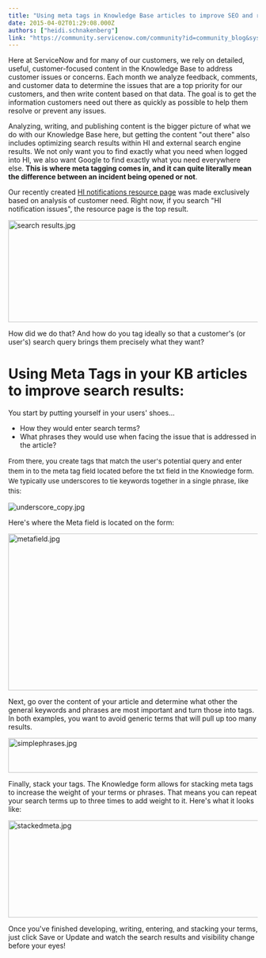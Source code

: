 ```yaml
---
title: "Using meta tags in Knowledge Base articles to improve SEO and reduce incidents"
date: 2015-04-02T01:29:08.000Z
authors: ["heidi.schnakenberg"]
link: "https://community.servicenow.com/community?id=community_blog&sys_id=c5bc6a25dbd0dbc01dcaf3231f9619eb"
---
```

<p>Here at ServiceNow and for many of our customers, we rely on detailed, useful, customer-focused content in the Knowledge Base to address customer issues or concerns. Each month we analyze feedback, comments, and customer data to determine the issues that are a top priority for our customers, and then write content based on that data. The goal is to get the information customers need out there as quickly as possible to help them resolve or prevent any issues.</p><p></p><p>Analyzing, writing, and publishing content is the bigger picture of what we do with our Knowledge Base here, but getting the content "out there" also includes optimizing search results within HI and external search engine results. We not only want you to find exactly what you need when logged into HI, we also want Google to find exactly what you need everywhere else. <strong>This is where meta tagging comes in, and it can quite literally mean the difference between an incident being opened or not</strong>.</p><p></p><p>Our recently created <a title="i.service-now.com/kb_view_customer.do?sysparm_article=KB0547435" href="https://hi.service-now.com/kb_view_customer.do?sysparm_article=KB0547435">HI notifications resource page</a> was made exclusively based on analysis of customer need. Right now, if you search "HI notification issues", the resource page is the top result.</p><p><img   alt="search results.jpg" class="image-1 jive-image" src="2d5c6f71db1c1704ed6af3231f961994.iix" style="height: 206px; width: 620px; display: block; margin-left: auto; margin-right: auto;"/></p><p></p><p>How did we do that? And how do you tag ideally so that a customer's (or user's) search query brings them precisely what they want?</p><p></p><h1>Using Meta Tags in your KB articles to improve search results:</h1><p></p><p>You start by putting yourself in your users' shoes...</p><ul><li>How they would enter search terms?</li><li>What phrases they would use when facing the issue that is addressed in the article?</li></ul><p><span style="font-size: 10pt; line-height: 1.5em;"> </span></p><p><span style="font-size: 10pt; line-height: 1.5em;">From there, you create tags that match the user's potential query and enter them in to the meta tag field located before the txt field in the Knowledge form. We typically use underscores to tie keywords together in a single phrase, like this:</span></p><p></p><p><img   alt="underscore_copy.jpg" class="image-2 jive-image" src="927e8542db54d344e9737a9e0f96196d.iix" style="height: auto; display: block; margin-left: auto; margin-right: auto;"/></p><p></p><p>Here's where the Meta field is located on the form:</p><p></p><p><img   alt="metafield.jpg" class="image-3 jive-image" src="d74be006dbd4dfc03eb27a9e0f961920.iix" style="height: 316px; width: 620px; display: block; margin-left: auto; margin-right: auto;"/></p><p></p><p>Next, go over the content of your article and determine what other the general keywords and phrases are most important and turn those into tags. In both examples, you want to avoid generic terms that will pull up too many results.</p><p></p><p><img   alt="simplephrases.jpg" class="jive-image image-4" src="de0b0846db9cdb048c8ef4621f9619e4.iix" style="height: 70px; width: 620px; display: block; margin-left: auto; margin-right: auto;"/></p><p></p><p>Finally, stack your tags. The Knowledge form allows for stacking meta tags to increase the weight of your terms or phrases. That means you can repeat your search terms up to three times to add weight to it. Here's what it looks like:</p><p></p><p><img   alt="stackedmeta.jpg" class="image-5 jive-image" height="196" src="332051cedb589f048c8ef4621f9619c6.iix" style="height: 196.211161387632px; width: 644px; display: block; margin-left: auto; margin-right: auto;" width="644"/></p><p>Once you've finished developing, writing, entering, and stacking your terms, just click Save or Update and watch the search results and visibility change before your eyes!</p>